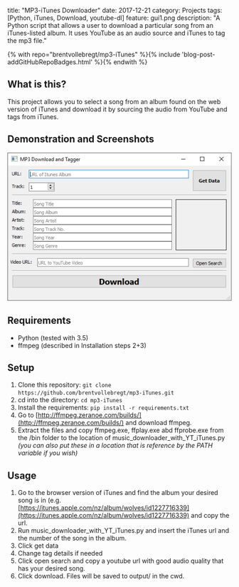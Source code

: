 title: "MP3-iTunes Downloader"
date: 2017-12-21
category: Projects
tags: [Python, iTunes, Download, youtube-dl]
feature: gui1.png
description: "A Python script that allows a user to download a particular song from an iTunes-listed album. It uses YouTube as an audio source and iTunes to tag the mp3 file."

{% with repo="brentvollebregt/mp3-iTunes" %}{% include 'blog-post-addGitHubRepoBadges.html' %}{% endwith %}

## What is this?
This project allows you to select a song from an album found on the web version of iTunes and download it by sourcing the audio from YouTube and tags from iTunes.

## Demonstration and Screenshots
![GUI example](/post-assets/mp3-itunes-downloader/gui1.png)

## Requirements
* Python (tested with 3.5)
* ffmpeg (described in Installation steps 2+3)

## Setup
1. Clone this repository: `git clone https://github.com/brentvollebregt/mp3-iTunes.git`
2. cd into the directory: `cd mp3-iTunes`
3. Install the requirements: `pip install -r requirements.txt`
2. Go to [http://ffmpeg.zeranoe.com/builds/](http://ffmpeg.zeranoe.com/builds/) and download ffmpeg.
3. Extract the files and copy ffmpeg.exe, ffplay.exe abd ffprobe.exe from the /bin folder to the location of music_downloader_with_YT_iTunes.py *(you can also put these in a location that is reference by the PATH variable if you wish)*

## Usage
1. Go to the browser version of iTunes and find the album your desired song is in (e.g. [https://itunes.apple.com/nz/album/wolves/id1227716339](https://itunes.apple.com/nz/album/wolves/id1227716339) and copy the url.
2. Run music_downloader_with_YT_iTunes.py and insert the iTunes url and the number of the song in the album.
3. Click get data
4. Change tag details if needed
5. Click open search and copy a youtube url with good audio quality that has your desired song.
3. Click download. Files will be saved to output/ in the cwd.
